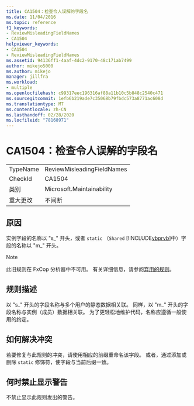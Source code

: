 ```yaml
---
title: CA1504：检查令人误解的字段名
ms.date: 11/04/2016
ms.topic: reference
f1_keywords:
- ReviewMisleadingFieldNames
- CA1504
helpviewer_keywords:
- CA1504
- ReviewMisleadingFieldNames
ms.assetid: 94136ff1-4aaf-4dc2-9170-48c171ab7499
author: mikejo5000
ms.author: mikejo
manager: jillfra
ms.workload:
- multiple
ms.openlocfilehash: c99317eec196316af88a11b10c5b848c2540c471
ms.sourcegitcommit: 1efb6b219ade7c35068b79fbdc573a8771ac608d
ms.translationtype: MT
ms.contentlocale: zh-CN
ms.lasthandoff: 02/28/2020
ms.locfileid: "78168971"
---
```

# <a name="ca1504-review-misleading-field-names"></a>CA1504：检查令人误解的字段名

|||
|-|-|
|TypeName|ReviewMisleadingFieldNames|
|CheckId|CA1504|
|类别|Microsoft.Maintainability|
|重大更改|不间断|

## <a name="cause"></a>原因
实例字段的名称以 "s_" 开头，或者 `static` （`Shared` [!INCLUDE[vbprvb](../code-quality/includes/vbprvb_md.md)]中）字段的名称以 "m_" 开头。

> [!NOTE]
> 此旧规则在 FxCop 分析器中不可用。 有关详细信息，请参阅[弃用的规则](fxcop-rule-port-status.md#deprecated-rules)。

## <a name="rule-description"></a>规则描述
以 "s_" 开头的字段名称与多个用户的静态数据相关联。 同样，以 "m_" 开头的字段名称与实例（成员）数据相关联。 为了更轻松地维护代码，名称应遵循一般使用的约定。

## <a name="how-to-fix-violations"></a>如何解决冲突
若要修复与此规则的冲突，请使用相应的前缀重命名该字段。 或者，通过添加或删除 `static` 修饰符，使字段与当前后缀一致。

## <a name="when-to-suppress-warnings"></a>何时禁止显示警告
不禁止显示此规则发出的警告。
